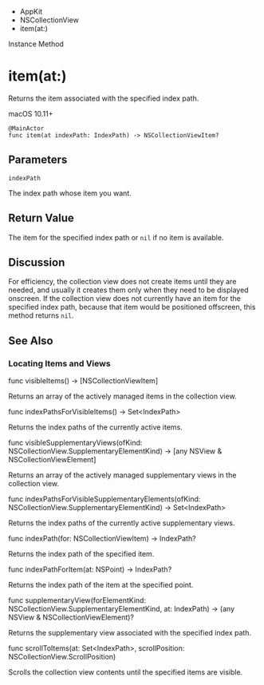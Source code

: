 

- AppKit
- NSCollectionView
-  item(at:) 

Instance Method

# item(at:)

Returns the item associated with the specified index path.

macOS 10.11+

``` source
@MainActor
func item(at indexPath: IndexPath) -> NSCollectionViewItem?
```

## Parameters 

`indexPath`  

The index path whose item you want.

## Return Value

The item for the specified index path or `nil` if no item is available.

## Discussion

For efficiency, the collection view does not create items until they are needed, and usually it creates them only when they need to be displayed onscreen. If the collection view does not currently have an item for the specified index path, because that item would be positioned offscreen, this method returns `nil`.

## See Also

### Locating Items and Views

func visibleItems() -> [NSCollectionViewItem]

Returns an array of the actively managed items in the collection view.

func indexPathsForVisibleItems() -> Set&lt;IndexPath>

Returns the index paths of the currently active items.

func visibleSupplementaryViews(ofKind: NSCollectionView.SupplementaryElementKind) -> [any NSView &amp; NSCollectionViewElement]

Returns an array of the actively managed supplementary views in the collection view.

func indexPathsForVisibleSupplementaryElements(ofKind: NSCollectionView.SupplementaryElementKind) -> Set&lt;IndexPath>

Returns the index paths of the currently active supplementary views.

func indexPath(for: NSCollectionViewItem) -> IndexPath?

Returns the index path of the specified item.

func indexPathForItem(at: NSPoint) -> IndexPath?

Returns the index path of the item at the specified point.

func supplementaryView(forElementKind: NSCollectionView.SupplementaryElementKind, at: IndexPath) -> (any NSView &amp; NSCollectionViewElement)?

Returns the supplementary view associated with the specified index path.

func scrollToItems(at: Set&lt;IndexPath>, scrollPosition: NSCollectionView.ScrollPosition)

Scrolls the collection view contents until the specified items are visible.

